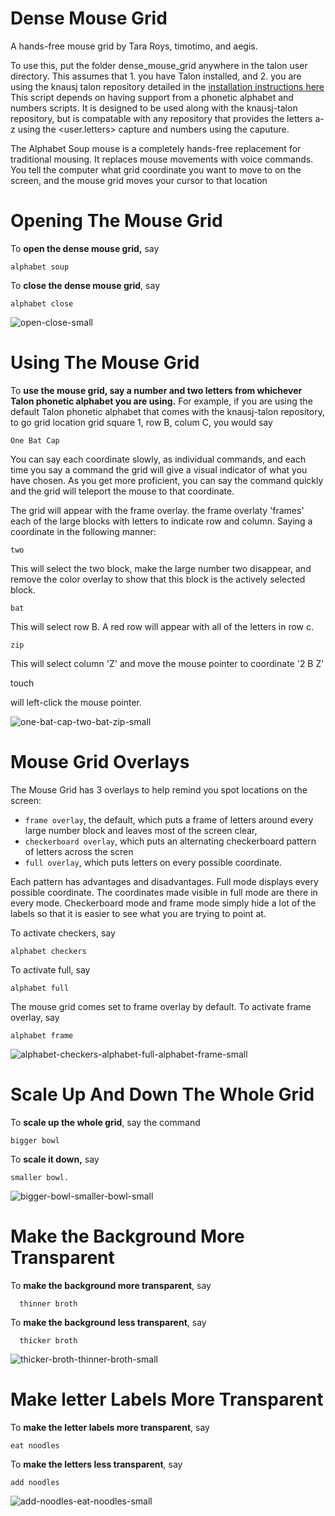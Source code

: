 # Dense Mouse Grid

A hands-free mouse grid by Tara Roys, timotimo, and aegis.

To use this, put the folder dense_mouse_grid anywhere in the talon user directory. This assumes that 1. you have Talon installed, and 2. you are using the knausj talon repository detailed in the [installation instructions here](https://talonvoice.com/docs/index.html#getting-started)  This script depends on having support from a phonetic alphabet and numbers scripts.  It is designed to be used along with the knausj-talon repository, but is compatable with any repository that provides the letters a-z using the <user.letters> capture and numbers using the <numbers> caputure.
        

The Alphabet Soup mouse is a completely hands-free replacement for traditional mousing. It replaces mouse movements with voice commands.  You tell the computer what grid coordinate you want to move to on the screen, and the mouse grid moves your cursor to that location

# Opening The Mouse Grid
        
To **open the dense mouse grid,** say 

    alphabet soup

To **close the dense mouse grid**, say

    alphabet close
  

![open-close-small](https://user-images.githubusercontent.com/1163925/138029358-a9e16d56-5a30-4230-9150-fd70ef2dc52c.gif)

# Using The Mouse Grid        
        
To **use the mouse grid, say a number and two letters from whichever Talon phonetic alphabet you are using.**  For example, if you are using the default Talon phonetic alphabet that comes with the knausj-talon repository, to go grid location grid square 1, row B, colum C, you would say 

    One Bat Cap 
    
You can say each coordinate slowly, as individual commands, and each time you say a command the grid will give a visual indicator of what you have chosen.  As you get more proficient, you can say the command quickly and the grid will teleport the mouse to that coordinate.  
        

The grid will appear with the frame overlay.  the frame overlaty 'frames' each of the large blocks with letters to indicate row and column.  Saying a coordinate in the following manner: 

    two

This will select the two block, make the large number two disappear, and remove the color overlay to show that this block is the actively selected block. 

    bat

This will select row B.  A red row will appear with all of the letters in row c. 

    zip

This will select column 'Z' and move the mouse pointer to coordinate '2 B Z'

   touch 
        
will left-click the mouse pointer.  

        
![one-bat-cap-two-bat-zip-small](https://user-images.githubusercontent.com/1163925/138029385-bcd191fa-3281-4f00-aab3-91696b095bab.gif)

# Mouse Grid Overlays
        
The Mouse Grid has 3 overlays to help remind you spot locations on the screen:
        
* `frame overlay`, the default, which puts a frame of letters around every large number block and leaves most of the screen clear,  
* `checkerboard overlay`, which puts an alternating checkerboard pattern of letters across the scren
* `full overlay`,  which puts letters on every possible coordinate. 

Each pattern has advantages and disadvantages. Full mode displays every possible coordinate.  The coordinates made visible in full mode are there in every mode.  Checkerboard mode and frame mode simply hide a lot of the labels so that it is easier to see what you are trying to point at.  
  
To activate checkers, say

    alphabet checkers
 
To activate full, say 
  
    alphabet full
  
The mouse grid comes set to frame overlay by default.  To activate frame overlay, say 
   
    alphabet frame

![alphabet-checkers-alphabet-full-alphabet-frame-small](https://user-images.githubusercontent.com/1163925/138029428-42949116-e92c-4a11-8824-46bc0b86c974.gif)

# Scale Up And Down The Whole Grid
        
To **scale up the whole grid**, say the command 
  
    bigger bowl
  
To **scale it down,** say 
    
    smaller bowl. 
        
![bigger-bowl-smaller-bowl-small](https://user-images.githubusercontent.com/1163925/138033703-a5e89c76-ed5c-45d5-b482-1e05d2f64296.gif)

# Make the Background More Transparent
  
 To **make the background more transparent**, say 
  
      thinner broth
  
 To **make the background less transparent**, say 
     
      thicker broth
  

![thicker-broth-thinner-broth-small](https://user-images.githubusercontent.com/1163925/138029866-d0453c1d-bf0d-4d40-9fef-eaaa5773d414.gif)

 # Make letter Labels More Transparent
       
 To **make the letter labels more transparent**, say 
   
    eat noodles


 To **make the letters less transparent**, say 
  
    add noodles
  

![add-noodles-eat-noodles-small](https://user-images.githubusercontent.com/1163925/138029880-0c5305e8-ab78-4b0d-a40b-aa03f8647bba.gif)
